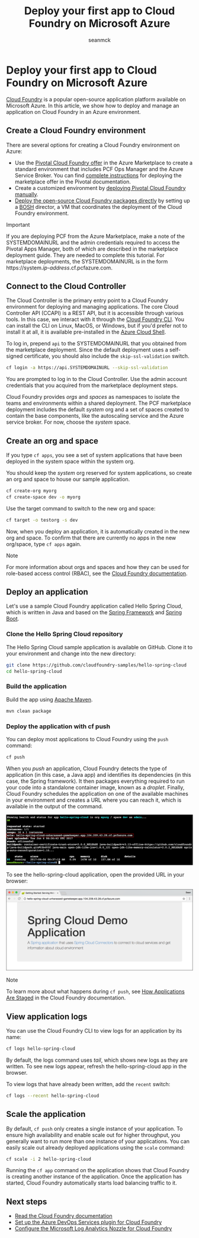﻿---
title: Deploy your first app to Cloud Foundry on Microsoft Azure 
description: Deploy an application to Cloud Foundry on Azure
services: virtual-machines-linux
author: seanmck
ms.service: virtual-machines-linux
ms.subservice: workloads
ms.topic: article
ms.workload: infrastructure-services
ms.date: 06/14/2017
ms.author: seanmck
---

# Deploy your first app to Cloud Foundry on Microsoft Azure

[Cloud Foundry](https://cloudfoundry.org) is a popular open-source application platform available on Microsoft Azure. In this article, we show how to deploy and manage an application on Cloud Foundry in an Azure environment.

## Create a Cloud Foundry environment

There are several options for creating a Cloud Foundry environment on Azure:

- Use the [Pivotal Cloud Foundry offer][pcf-azuremarketplace] in the Azure Marketplace to create a standard environment that includes PCF Ops Manager and the Azure Service Broker. You can find [complete instructions][pcf-azuremarketplace-pivotaldocs] for deploying the marketplace offer in the Pivotal documentation.
- Create a customized environment by [deploying Pivotal Cloud Foundry manually][pcf-custom].
- [Deploy the open-source Cloud Foundry packages directly][oss-cf-bosh] by setting up a [BOSH](https://bosh.io) director, a VM that coordinates the deployment of the Cloud Foundry environment.

> [!IMPORTANT] 
> If you are deploying PCF from the Azure Marketplace, make a note of the SYSTEMDOMAINURL and the admin credentials required to access the Pivotal Apps Manager, both of which are described in the marketplace deployment guide. They are needed to complete this tutorial. For marketplace deployments, the SYSTEMDOMAINURL is in the form https://system.*ip-address*.cf.pcfazure.com.

## Connect to the Cloud Controller

The Cloud Controller is the primary entry point to a Cloud Foundry environment for deploying and managing applications. The core Cloud Controller API (CCAPI) is a REST API, but it is accessible through various tools. In this case, we interact with it through the [Cloud Foundry CLI][cf-cli]. You can install the CLI on Linux, MacOS, or Windows, but if you'd prefer not to install it at all, it is available pre-installed in the [Azure Cloud Shell][cloudshell-docs].

To log in, prepend `api` to the SYSTEMDOMAINURL that you obtained from the marketplace deployment. Since the default deployment uses a self-signed certificate, you should also include the `skip-ssl-validation` switch.

```bash
cf login -a https://api.SYSTEMDOMAINURL --skip-ssl-validation
```

You are prompted to log in to the Cloud Controller. Use the admin account credentials that you acquired from the marketplace deployment steps.

Cloud Foundry provides *orgs* and *spaces* as namespaces to isolate the teams and environments within a shared deployment. The PCF marketplace deployment includes the default *system* org and a set of spaces created to contain the base components, like the autoscaling service and the Azure service broker. For now, choose the *system* space.


## Create an org and space

If you type `cf apps`, you see a set of system applications that have been deployed in the system space within the system org. 

You should keep the *system* org reserved for system applications, so create an org and space to house our sample application.

```bash
cf create-org myorg
cf create-space dev -o myorg
```

Use the target command to switch to the new org and space:

```bash
cf target -o testorg -s dev
```

Now, when you deploy an application, it is automatically created in the new org and space. To confirm that there are currently no apps in the new org/space, type `cf apps` again.

> [!NOTE] 
> For more information about orgs and spaces and how they can be used for role-based access control (RBAC), see the [Cloud Foundry documentation][cf-orgs-spaces-docs].

## Deploy an application

Let's use a sample Cloud Foundry application called Hello Spring Cloud, which is written in Java and based on the [Spring Framework](https://spring.io) and [Spring Boot](https://projects.spring.io/spring-boot/).

### Clone the Hello Spring Cloud repository

The Hello Spring Cloud sample application is available on GitHub. Clone it to your environment and change into the new directory:

```bash
git clone https://github.com/cloudfoundry-samples/hello-spring-cloud
cd hello-spring-cloud
```

### Build the application

Build the app using [Apache Maven](https://maven.apache.org).

```bash
mvn clean package
```

### Deploy the application with cf push

You can deploy most applications to Cloud Foundry using the `push` command:

```bash
cf push
```

When you *push* an application, Cloud Foundry detects the type of application (in this case, a Java app) and identifies its dependencies (in this case, the Spring framework). It then packages everything required to run your code into a standalone container image, known as a *droplet*. Finally, Cloud Foundry schedules the application on one of the available machines in your environment and creates a URL where you can reach it, which is available in the output of the command.

![Output from cf push command][cf-push-output]

To see the hello-spring-cloud application, open the provided URL in your browser:

![Default UI for Hello Spring Cloud][hello-spring-cloud-basic]

> [!NOTE] 
> To learn more about what happens during `cf push`, see [How Applications Are Staged][cf-push-docs] in the Cloud Foundry documentation.

## View application logs

You can use the Cloud Foundry CLI to view logs for an application by its name:

```bash
cf logs hello-spring-cloud
```

By default, the logs command uses *tail*, which shows new logs as they are written. To see new logs appear, refresh the hello-spring-cloud app in the browser.

To view logs that have already been written, add the `recent` switch:

```bash
cf logs --recent hello-spring-cloud
```

## Scale the application

By default, `cf push` only creates a single instance of your application. To ensure high availability and enable scale out for higher throughput, you generally want to run more than one instance of your applications. You can easily scale out already deployed applications using the `scale` command:

```bash
cf scale -i 2 hello-spring-cloud
```

Running the `cf app` command on the application shows that Cloud Foundry is creating another instance of the application. Once the application has started, Cloud Foundry automatically starts load balancing traffic to it.


## Next steps

- [Read the Cloud Foundry documentation][cloudfoundry-docs]
- [Set up the Azure DevOps Services plugin for Cloud Foundry][vsts-plugin]
- [Configure the Microsoft Log Analytics Nozzle for Cloud Foundry][loganalytics-nozzle]

<!-- LINKS -->

[pcf-azuremarketplace]: https://azuremarketplace.microsoft.com/marketplace/apps/pivotal.pivotal-cloud-foundry
[pcf-custom]: https://docs.pivotal.io/pivotalcf/1-10/customizing/azure.html
[oss-cf-bosh]: https://github.com/cloudfoundry-incubator/bosh-azure-cpi-release/tree/master/docs
[pcf-azuremarketplace-pivotaldocs]: https://docs.pivotal.io/pivotalcf/customizing/pcf_azure.html
[cf-cli]: https://github.com/cloudfoundry/cli
[cloudshell-docs]: https://docs.microsoft.com/azure/cloud-shell/overview
[cf-orgs-spaces-docs]: https://docs.cloudfoundry.org/concepts/roles.html
[spring-boot]: https://projects.spring.io/spring-boot/
[spring-framework]: https://spring.io
[cf-push-docs]: https://docs.cloudfoundry.org/concepts/how-applications-are-staged.html
[cloudfoundry-docs]: https://docs.cloudfoundry.org
[vsts-plugin]: https://github.com/Microsoft/vsts-cloudfoundry
[loganalytics-nozzle]: https://github.com/Azure/oms-log-analytics-firehose-nozzle

<!-- IMAGES -->
[cf-push-output]: ./media/cloudfoundry-deploy-your-first-app/cf-push-output.png
[hello-spring-cloud-basic]: ./media/cloudfoundry-deploy-your-first-app/hello-spring-cloud-basic.png
